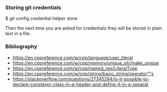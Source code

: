 ### Storing git credentials

$ git config credential.helper store

Then the next time you are asked for credentials they will be stored in plain text in a file.

### Bibliography

- https://en.cppreference.com/w/cpp/language/user_literal
- https://en.cppreference.com/w/cpp/memory/unique_ptr/make_unique
- https://en.cppreference.com/w/cpp/named_req/LiteralType
- https://en.cppreference.com/w/cpp/string/basic_string/operator""s
- https://stackoverflow.com/questions/27345284/is-it-possible-to-declare-constexpr-class-in-a-header-and-define-it-in-a-separat
